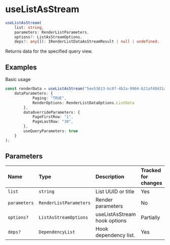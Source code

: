 # useListAsStream

```typescript
useListAsStream(
	list: string,
	parameters: RenderListParameters,
	options?: ListAsStreamOptions,
	deps?: any[]): IRenderListDataAsStreamResult | null | undefined;
```

Returns data for the specified query view.

## Examples

Basic usage
```typescript
const renderData = useListAsStream("5ee53613-bc0f-4b2a-9904-b21afd8431a7", {
	dataParameters: {
			Paging: "TRUE",
			RenderOptions: RenderListDataOptions.ListData
		},
		dataOverrideParameters: {
			PageFirstRow: "1",
			PageLastRow: "30",
		},
		useQueryParameters: true
	}
);
```

## Parameters

| Name | Type | Description | Tracked for changes |
| :------ | :------ | :------ | :--------|
| `list` | `string` | List UUID or title | Yes |
| `parameters` | `RenderListParameters` | Render parameters | No |
| `options?` | `ListAsStreamOptions` | useListAsStream hook options | Partially |
| `deps?` | `DependencyList` | Hook dependency list. | Yes |

